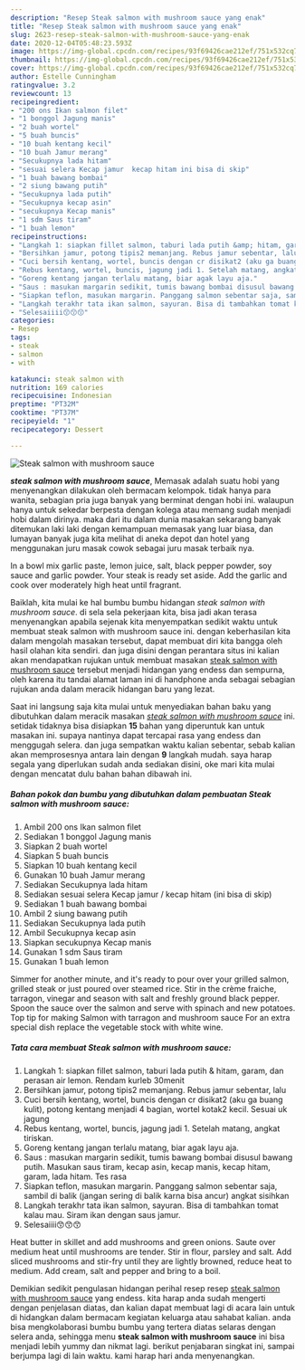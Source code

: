 ```yaml
---
description: "Resep Steak salmon with mushroom sauce yang enak"
title: "Resep Steak salmon with mushroom sauce yang enak"
slug: 2623-resep-steak-salmon-with-mushroom-sauce-yang-enak
date: 2020-12-04T05:48:23.593Z
image: https://img-global.cpcdn.com/recipes/93f69426cae212ef/751x532cq70/steak-salmon-with-mushroom-sauce-foto-resep-utama.jpg
thumbnail: https://img-global.cpcdn.com/recipes/93f69426cae212ef/751x532cq70/steak-salmon-with-mushroom-sauce-foto-resep-utama.jpg
cover: https://img-global.cpcdn.com/recipes/93f69426cae212ef/751x532cq70/steak-salmon-with-mushroom-sauce-foto-resep-utama.jpg
author: Estelle Cunningham
ratingvalue: 3.2
reviewcount: 13
recipeingredient:
- "200 ons Ikan salmon filet"
- "1 bonggol Jagung manis"
- "2 buah wortel"
- "5 buah buncis"
- "10 buah kentang kecil"
- "10 buah Jamur merang"
- "Secukupnya lada hitam"
- "sesuai selera Kecap jamur  kecap hitam ini bisa di skip"
- "1 buah bawang bombai"
- "2 siung bawang putih"
- "Secukupnya lada putih"
- "Secukupnya kecap asin"
- "secukupnya Kecap manis"
- "1 sdm Saus tiram"
- "1 buah lemon"
recipeinstructions:
- "Langkah 1: siapkan fillet salmon, taburi lada putih &amp; hitam, garam, dan perasan air lemon. Rendam kurleb 30menit"
- "Bersihkan jamur, potong tipis2 memanjang. Rebus jamur sebentar, lalu"
- "Cuci bersih kentang, wortel, buncis dengan cr disikat2 (aku ga buang kulit), potong kentang menjadi 4 bagian, wortel kotak2 kecil. Sesuai uk jagung"
- "Rebus kentang, wortel, buncis, jagung jadi 1. Setelah matang, angkat tiriskan."
- "Goreng kentang jangan terlalu matang, biar agak layu aja."
- "Saus : masukan margarin sedikit, tumis bawang bombai disusul bawang putih. Masukan saus tiram, kecap asin, kecap manis, kecap hitam, garam, lada hitam. Tes rasa"
- "Siapkan teflon, masukan margarin. Panggang salmon sebentar saja, sambil di balik (jangan sering di balik karna bisa ancur) angkat sisihkan"
- "Langkah terakhr tata ikan salmon, sayuran. Bisa di tambahkan tomat kalau mau. Siram ikan dengan saus jamur."
- "Selesaiiii😙😙😙"
categories:
- Resep
tags:
- steak
- salmon
- with

katakunci: steak salmon with 
nutrition: 169 calories
recipecuisine: Indonesian
preptime: "PT32M"
cooktime: "PT37M"
recipeyield: "1"
recipecategory: Dessert

---
```



![Steak salmon with mushroom sauce](https://img-global.cpcdn.com/recipes/93f69426cae212ef/751x532cq70/steak-salmon-with-mushroom-sauce-foto-resep-utama.jpg)

<b><i>steak salmon with mushroom sauce</i></b>, Memasak adalah suatu hobi yang menyenangkan dilakukan oleh bermacam kelompok. tidak hanya para wanita, sebagian pria juga banyak yang berminat dengan hobi ini. walaupun hanya untuk sekedar berpesta dengan kolega atau memang sudah menjadi hobi dalam dirinya. maka dari itu dalam dunia masakan sekarang banyak ditemukan laki laki dengan kemampuan memasak yang luar biasa, dan lumayan banyak juga kita melihat di aneka depot dan hotel yang menggunakan juru masak cowok sebagai juru masak terbaik nya.

In a bowl mix garlic paste, lemon juice, salt, black pepper powder, soy sauce and garlic powder. Your steak is ready set aside. Add the garlic and cook over moderately high heat until fragrant.

Baiklah, kita mulai ke hal bumbu bumbu hidangan <i>steak salmon with mushroom sauce</i>. di sela sela pekerjaan kita, bisa jadi akan terasa menyenangkan apabila sejenak kita menyempatkan sedikit waktu untuk membuat steak salmon with mushroom sauce ini. dengan keberhasilan kita dalam mengolah masakan tersebut, dapat membuat diri kita bangga oleh hasil olahan kita sendiri. dan juga disini dengan perantara situs ini kalian akan mendapatkan rujukan untuk membuat masakan <u>steak salmon with mushroom sauce</u> tersebut menjadi hidangan yang endess dan sempurna, oleh karena itu tandai alamat laman ini di handphone anda sebagai sebagian rujukan anda dalam meracik hidangan baru yang lezat.


Saat ini langsung saja kita mulai untuk menyediakan bahan baku yang dibutuhkan dalam meracik masakan <u><i>steak salmon with mushroom sauce</i></u> ini. setidak tidaknya bisa disiapkan <b>15</b> bahan yang diperuntuk kan untuk masakan ini. supaya nantinya dapat tercapai rasa yang endess dan menggugah selera. dan juga sempatkan waktu kalian sebentar, sebab kalian akan memprosesnya antara lain dengan <b>9</b> langkah mudah. saya harap segala yang diperlukan sudah anda sediakan disini, oke mari kita mulai dengan mencatat dulu bahan bahan dibawah ini.

<!--inarticleads1-->

##### Bahan pokok dan bumbu yang dibutuhkan dalam pembuatan Steak salmon with mushroom sauce:

1. Ambil 200 ons Ikan salmon filet
1. Sediakan 1 bonggol Jagung manis
1. Siapkan 2 buah wortel
1. Siapkan 5 buah buncis
1. Siapkan 10 buah kentang kecil
1. Gunakan 10 buah Jamur merang
1. Sediakan Secukupnya lada hitam
1. Sediakan sesuai selera Kecap jamur / kecap hitam (ini bisa di skip)
1. Sediakan 1 buah bawang bombai
1. Ambil 2 siung bawang putih
1. Sediakan Secukupnya lada putih
1. Ambil Secukupnya kecap asin
1. Siapkan secukupnya Kecap manis
1. Gunakan 1 sdm Saus tiram
1. Gunakan 1 buah lemon


Simmer for another minute, and it&#39;s ready to pour over your grilled salmon, grilled steak or just poured over steamed rice. Stir in the crème fraiche, tarragon, vinegar and season with salt and freshly ground black pepper. Spoon the sauce over the salmon and serve with spinach and new potatoes. Top tip for making Salmon with tarragon and mushroom sauce For an extra special dish replace the vegetable stock with white wine. 

<!--inarticleads2-->

##### Tata cara membuat Steak salmon with mushroom sauce:

1. Langkah 1: siapkan fillet salmon, taburi lada putih &amp; hitam, garam, dan perasan air lemon. Rendam kurleb 30menit
1. Bersihkan jamur, potong tipis2 memanjang. Rebus jamur sebentar, lalu
1. Cuci bersih kentang, wortel, buncis dengan cr disikat2 (aku ga buang kulit), potong kentang menjadi 4 bagian, wortel kotak2 kecil. Sesuai uk jagung
1. Rebus kentang, wortel, buncis, jagung jadi 1. Setelah matang, angkat tiriskan.
1. Goreng kentang jangan terlalu matang, biar agak layu aja.
1. Saus : masukan margarin sedikit, tumis bawang bombai disusul bawang putih. Masukan saus tiram, kecap asin, kecap manis, kecap hitam, garam, lada hitam. Tes rasa
1. Siapkan teflon, masukan margarin. Panggang salmon sebentar saja, sambil di balik (jangan sering di balik karna bisa ancur) angkat sisihkan
1. Langkah terakhr tata ikan salmon, sayuran. Bisa di tambahkan tomat kalau mau. Siram ikan dengan saus jamur.
1. Selesaiiii😙😙😙


Heat butter in skillet and add mushrooms and green onions. Saute over medium heat until mushrooms are tender. Stir in flour, parsley and salt. Add sliced mushrooms and stir-fry until they are lightly browned, reduce heat to medium. Add cream, salt and pepper and bring to a boil. 

Demikian sedikit pengulasan hidangan perihal resep resep <u>steak salmon with mushroom sauce</u> yang endess. kita harap anda sudah mengerti dengan penjelasan diatas, dan kalian dapat membuat lagi di acara lain untuk di hidangkan dalam bermacam kegiatan keluarga atau sahabat kalian. anda bisa mengkolaborasi bumbu bumbu yang tertera diatas selaras dengan selera anda, sehingga menu <b>steak salmon with mushroom sauce</b> ini bisa menjadi lebih yummy dan nikmat lagi. berikut penjabaran singkat ini, sampai berjumpa lagi di lain waktu. kami harap hari anda menyenangkan.
